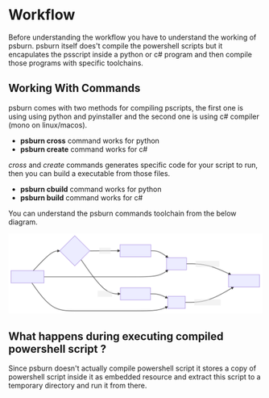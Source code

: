 # Workflow

Before understanding the workflow you have to understand the working of psburn. psburn itself does't compile the powershell scripts but it encapulates the psscript inside a python or c# program and then compile those programs with specific toolchains.

## Working With Commands

psburn comes with two methods for compiling pscripts, the first one is using using python and pyinstaller and the second one is using c# compiler (mono on linux/macos).

- **psburn cross** command works for python
- **psburn create** command works for c#

*cross* and *create* commands generates specific code for your script to run, then you can build a executable from those files.

- **psburn cbuild** command works for python
- **psburn build** command works for c#

You can understand the psburn commands toolchain from the below diagram.

![PsBurn Workflow](../assets/mermaid-diagram-20210531105847.svg)

## What happens during executing compiled powershell script ?

Since psburn doesn't actually compile powershell script it stores a copy of powershell script inside it as embedded resource and extract this script to a temporary directory and run it from there.
